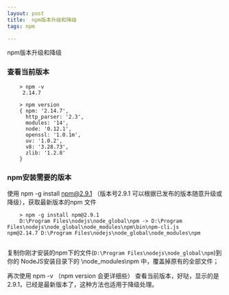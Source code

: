 ```yaml
---
layout: post
title:  npm版本升级和降级
tags: npm

---
```


npm版本升级和降级

### 查看当前版本

```git
    > npm -v
     2.14.7
  
    > npm version
    { npm: '2.14.7',
      http_parser: '2.3',
      modules: '14',
      node: '0.12.1',
      openssl: '1.0.1m',
      uv: '1.0.2',
      v8: '3.28.73',
      zlib: '1.2.8' 
    }
```


###  npm安装需要的版本
使用 npm -g install npm@2.9.1 （版本号2.9.1 可以根据已发布的版本随意升级或降级），获取最新版本的npm 文件

```git
    > npm -g install npm@2.9.1
    D:\Program Files\nodejs\node_global\npm -> D:\Program Files\nodejs\node_global\node_modules\npm\bin\npm-cli.js
npm@2.14.7 D:\Program Files\nodejs\node_global\node_modules\npm
   
```

复制你刚才安装的npm下的文件(`D:\Program Files\nodejs\node_global\npm`)到你的 NodeJS安装目录下的 \node_modules\npm 中，覆盖掉原有的全部文件；

再次使用 npm -v （npm version 会更详细些） 查看当前版本，好哒，显示的是2.9.1，已经是最新版本了，这种方法也适用于降级处理。